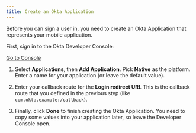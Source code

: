 ```yaml
---
title: Create an Okta Application
---
```

Before you can sign a user in, you need to create an Okta Application that represents your mobile application.

First, sign in to the Okta Developer Console:

<a href="https://login.okta.com/" target="_blank" class="Button--blue">Go to Console</a>

1. Select **Applications**, then **Add Application**. Pick **Native** as the platform. Enter a name for your application (or leave the default value).

2. Enter your callback route for the **Login redirect URI**. This is the callback route that you defined in the <GuideLink link="../define-callback/">previous step</GuideLink> (like `com.okta.example:/callback`). 

3. Finally, click **Done** to finish creating the Okta Application. You need to copy some values into your application later, so leave the Developer Console open.

<NextSectionLink/>
